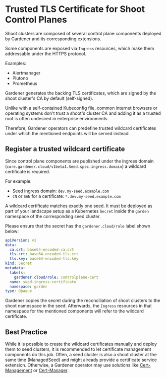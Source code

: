 # Trusted TLS Certificate for Shoot Control Planes

Shoot clusters are composed of several control plane components deployed by Gardener and its corresponding extensions.

Some components are exposed via `Ingress` resources, which make them addressable under the HTTPS protocol.

Examples:
- Alertmanager
- Plutono
- Prometheus

Gardener generates the backing TLS certificates, which are signed by the shoot cluster's CA by default (self-signed).

Unlike with a self-contained Kubeconfig file, common internet browsers or operating systems don't trust a shoot's cluster CA and adding it as a trusted root is often undesired in enterprise environments.

Therefore, Gardener operators can predefine trusted wildcard certificates under which the mentioned endpoints will be served instead.

## Register a trusted wildcard certificate
Since control plane components are published under the ingress domain (`core.gardener.cloud/v1beta1.Seed.spec.ingress.domain`) a wildcard certificate is required.

For example:
- Seed ingress domain: `dev.my-seed.example.com`
- `CN` or `SAN` for a certificate: `*.dev.my-seed.example.com`

A wildcard certificate matches exactly one seed. It must be deployed as part of your landscape setup as a Kubernetes `Secret` inside the `garden` namespace of the corresponding seed cluster.

Please ensure that the secret has the `gardener.cloud/role` label shown below:

```yaml
apiVersion: v1
data:
  ca.crt: base64-encoded-ca.crt
  tls.crt: base64-encoded-tls.crt
  tls.key: base64-encoded-tls.key
kind: Secret
metadata:
  labels:
    gardener.cloud/role: controlplane-cert
  name: seed-ingress-certificate
  namespace: garden
type: Opaque
```

Gardener copies the secret during the reconciliation of shoot clusters to the shoot namespace in the seed. Afterwards, the `Ingress` resources in that namespace for the mentioned components will refer to the wildcard certificate.

## Best Practice

While it is possible to create the wildcard certificates manually and deploy them to seed clusters, it is recommended to let certificate management components do this job. Often, a seed cluster is also a shoot cluster at the same time (ManagedSeed) and might already provide a certificate service extension.
Otherwise, a Gardener operator may use solutions like [Cert-Management](https://github.com/gardener/cert-management) or [Cert-Manager](https://github.com/jetstack/cert-manager).
